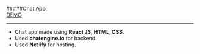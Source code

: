 #####Chat App <br/>
[DEMO](https://auro-teams.netlify.app/)
***

* Chat app made using **React JS, HTML, CSS**.
* Used **chatengine.io** for backend.
* Used **Netlify** for hosting.

 